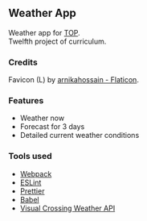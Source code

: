 ## Weather App

Weather app for [TOP](https://www.theodinproject.com/lessons/node-path-javascript-weather-app).   
Twelfth project of curriculum.

### Credits

Favicon (L) by [arnikahossain - Flaticon](https://www.flaticon.com/free-icons/letter-l").

### Features

- Weather now
- Forecast for 3 days
- Detailed current weather conditions

### Tools used

- [Webpack](https://webpack.js.org/)
- [ESLint](https://eslint.org/)
- [Prettier](https://prettier.io/)
- [Babel](https://babeljs.io/)
- [Visual Crossing Weather API](https://www.visualcrossing.com/)
